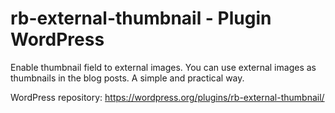 # rb-external-thumbnail - Plugin WordPress

Enable thumbnail field to external images. You can use external images as thumbnails in the blog posts. A simple and practical way.

WordPress repository: https://wordpress.org/plugins/rb-external-thumbnail/
